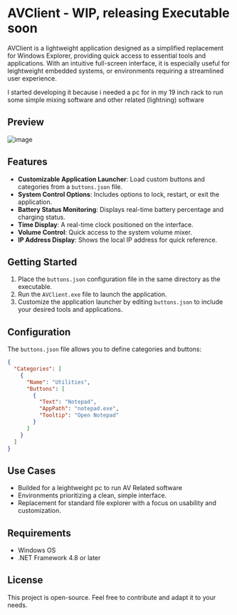 # AVClient - WIP, releasing Executable soon

AVClient is a lightweight application designed as a simplified replacement for Windows Explorer, providing quick access to essential tools and applications. With an intuitive full-screen interface, it is especially useful for leightweight embedded systems, or environments requiring a streamlined user experience.

I started developing it because i needed a pc for in my 19 inch rack to run some simple mixing software and other related (lightning) software


## Preview
![image](https://github.com/user-attachments/assets/dfdd3ed0-79d0-4c38-bb6a-e22323f6cf92)


## Features

- **Customizable Application Launcher**: Load custom buttons and categories from a `buttons.json` file.
- **System Control Options**: Includes options to lock, restart, or exit the application.
- **Battery Status Monitoring**: Displays real-time battery percentage and charging status.
- **Time Display**: A real-time clock positioned on the interface.
- **Volume Control**: Quick access to the system volume mixer.
- **IP Address Display**: Shows the local IP address for quick reference.

## Getting Started

1. Place the `buttons.json` configuration file in the same directory as the executable.
2. Run the `AVClient.exe` file to launch the application.
3. Customize the application launcher by editing `buttons.json` to include your desired tools and applications.

## Configuration

The `buttons.json` file allows you to define categories and buttons:
```json
{
  "Categories": [
    {
      "Name": "Utilities",
      "Buttons": [
        {
          "Text": "Notepad",
          "AppPath": "notepad.exe",
          "Tooltip": "Open Notepad"
        }
      ]
    }
  ]
}
```

## Use Cases

- Builded for a leightweight pc to run AV Related software
- Environments prioritizing a clean, simple interface.
- Replacement for standard file explorer with a focus on usability and customization.

## Requirements

- Windows OS
- .NET Framework 4.8 or later

## License

This project is open-source. Feel free to contribute and adapt it to your needs.
